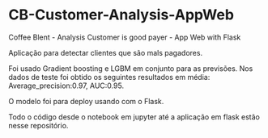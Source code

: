 # CB-Customer-Analysis-AppWeb
Coffee Blent - Analysis Customer is good payer - App Web with Flask

Aplicação para detectar clientes que são mals pagadores.

Foi usado Gradient boosting e LGBM em conjunto para as previsões.
Nos dados de teste foi obtido os seguintes resultados em média: 
Average_precision:0.97, AUC:0.95.

O modelo foi para deploy usando com o Flask.

Todo o código desde o notebook em jupyter até a aplicação em flask estão nesse repositório.
